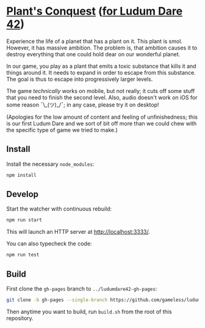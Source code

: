[Plant's Conquest] ([for Ludum Dare 42])
================

Experience the life of a planet that has a plant on it. This plant is smol.
However, it has massive ambition. The problem is, that ambition causes it to
destroy everything that one could hold dear on our wonderful planet.

In our game, you play as a plant that emits a toxic substance that kills it and
things around it. It needs to expand in order to escape from this substance. The
goal is thus to escape into progressively larger levels.

The game *technically* works on mobile, but not really; it cuts off some stuff
that you need to finish the second level. Also, audio doesn't work on iOS for
some reason ¯\\\_(ツ)\_/¯; in any case, please try it on desktop!

(Apologies for the low amount of content and feeling of unfinishedness; this is
our first Ludum Dare and we sort of bit off more than we could chew with the
specific type of game we tried to make.)

Install
-------

Install the necessary `node_modules`:
```sh
npm install
```

Develop
-------

Start the watcher with continuous rebuild:
```sh
npm run start
```
This will launch an HTTP server at <http://localhost:3333/>.

You can also typecheck the code:
```sh
npm run test
```

Build
-----

First clone the `gh-pages` branch to `../ludumdare42-gh-pages`:
```sh
git clone -b gh-pages --single-branch https://github.com/gameless/ludumdare42.git ../ludumdare42-gh-pages
```
Then anytime you want to build, run `build.sh` from the root of this repository.

[for ludum dare 42]: https://ldjam.com/events/ludum-dare/42/plants-conquest
[plant's conquest]: https://gameless.github.io/ludumdare42/
